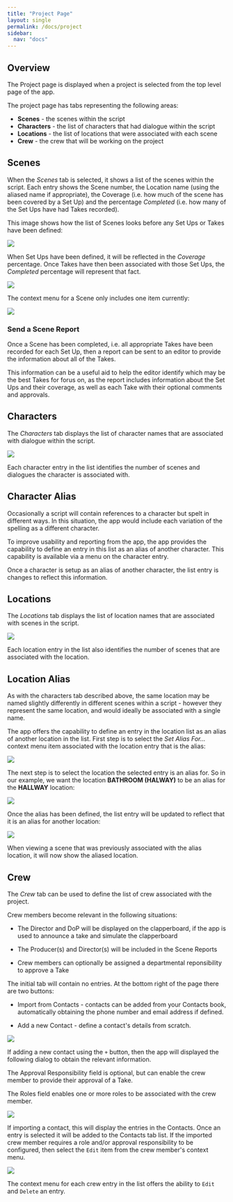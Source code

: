 ```yaml
---
title: "Project Page"
layout: single
permalink: /docs/project
sidebar:
  nav: "docs"
---
```


## Overview

The Project page is displayed when a project is selected from the top level page of the app.

The project page has tabs representing the following areas:

* **Scenes** - the scenes within the script
* **Characters** - the list of characters that had dialogue within the script
* **Locations** - the list of locations that were associated with each scene
* **Crew** - the crew that will be working on the project


## Scenes

When the _Scenes_ tab is selected, it shows a list of the scenes within the script. Each entry shows the Scene number, the Location name (using the aliased name if appropriate), the Coverage (i.e. how much of the scene has been covered by a Set Up) and the percentage _Completed_ (i.e. how many of the Set Ups have had Takes recorded).

This image shows how the list of Scenes looks before any Set Ups or Takes have been defined:

![](/assets/images/project-scenes-no-coverage.png)

When Set Ups have been defined, it will be reflected in the _Coverage_ percentage. Once Takes have then been associated with those Set Ups, the _Completed_ percentage will represent that fact.

![](/assets/images/project-scenes-with-coverage.png)

The context menu for a Scene only includes one item currently:

![](/assets/images/project-scenes-menu.png)


### Send a Scene Report

Once a Scene has been completed, i.e. all appropriate Takes have been recorded for each Set Up, then a report can be sent to an editor to provide the information about all of the Takes.

This information can be a useful aid to help the editor identify which may be the best Takes for forus on, as the report includes information about the Set Ups and their coverage, as well as each Take with their optional comments and approvals.


## Characters

The _Characters_ tab displays the list of character names that are associated with dialogue within the script.

![](/assets/images/project-characters.png)

Each character entry in the list identifies the number of scenes and dialogues the character is associated with.

## Character Alias

Occasionally a script will contain references to a character but spelt in different ways. In this situation, the app would include each variation of the spelling as a different character.

To improve usability and reporting from the app, the app provides the capability to define an entry in this list as an alias of another character. This capability is available via a menu on the character entry.

Once a character is setup as an alias of another character, the list entry is changes to reflect this information.

## Locations

The _Locations_ tab displays the list of location names that are associated with scenes in the script.

![](/assets/images/project-locations-no-aliases.png)

Each location entry in the list also identifies the number of scenes that are associated with the location.

## Location Alias

As with the characters tab described above, the same location may be named slightly differently in different scenes within a script - however they represent the same location, and would ideally be associated with a single name.

The app offers the capability to define an entry in the location list as an alias of another location in the list. First step is to select the _Set Alias For..._ context menu item associated with the location entry that is the alias:

![](/assets/images/project-locations-menu.png)

The next step is to select the location the selected entry is an alias for. So in our example, we want the location **BATHROOM (HALWAY)** to be an alias for the **HALLWAY** location:

![](/assets/images/project-locations-alias-dialog.png)

Once the alias has been defined, the list entry will be updated to reflect that it is an alias for another location:

![](/assets/images/project-locations-aliases.png)

When viewing a scene that was previously associated with the alias location, it will now show the aliased location.


## Crew

The _Crew_ tab can be used to define the list of crew associated with the project.

Crew members become relevant in the following situations:

* The Director and DoP will be displayed on the clapperboard, if the app is used to announce a take and simulate the clapperboard

* The Producer(s) and Director(s) will be included in the Scene Reports

* Crew members can optionally be assigned a departmental reponsibility to approve a Take

The initial tab will contain no entries. At the bottom right of the page there are two buttons:

* Import from Contacts - contacts can be added from your Contacts book, automatically obtaining the phone number and email address if defined.

* Add a new Contact - define a contact's details from scratch.

![](/assets/images/project-crew-none.png)

If adding a new contact using the `+` button, then the app will displayed the following dialog to obtain the relevant information.

The Approval Responsibility field is optional, but can enable the crew member to provide their approval of a Take.

The Roles field enables one or more roles to be associated with the crew member.

![](/assets/images/project-crew-new-dialog.png)

If importing a contact, this will display the entries in the Contacts. Once an entry is selected it will be added to the Contacts tab list. If the imported crew member requires a role and/or approval responsibility to be configured, then select the `Edit` item from the crew member's context menu.

![](/assets/images/project-crew-list.png)

The context menu for each crew entry in the list offers the ability to `Edit` and `Delete` an entry.
